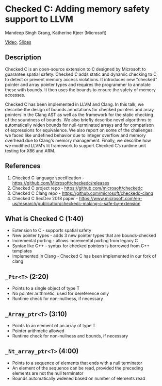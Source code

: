 # Checked C: Adding memory safety support to LLVM

Mandeep Singh Grang, Katherine Kjeer (Microsoft)

[Video](https://www.youtube.com/watch?v=EuxAzvtX9CI),
[Slides](https://llvm.org/devmtg/2020-09/slides/Checked_C_Adding_Memory_Safety_to_LLVM.pdf)

## Description

Checked C is an open-source extension to C designed by Microsoft to
guarantee spatial safety. Checked C adds static and dynamic checking to
C to detect or prevent memory access violations. It introduces new
"checked" pointer and array pointer types and requires the programmer to
annotate these with bounds. It then uses the bounds to ensure the safety
of memory accesses.

Checked C has been implemented in LLVM and Clang. In this talk, we
describe the design of bounds annotations for checked pointers and array
pointers in the Clang AST as well as the framework for the static
checking of the soundness of bounds. We also briefly describe novel
algorithms to automatically widen bounds for null-terminated arrays and
for comparison of expressions for equivalence. We also report on some of
the challenges we faced like undefined behavior due to integer overflow
and memory overhead due to Clang's memory management. Finally, we
describe how we modified LLVM’s lit framework to support Checked C’s
runtime unit testing for X86 and ARM.

## References

1. Checked C language specification -
   https://github.com/Microsoft/checkedc/releases
2. Checked C project repo - https://github.com/microsoft/checkedc
3. Checked C Clang repo - https://github.com/microsoft/checkedc-clang
4. Checked C SecDev 2018 paper -
   https://www.microsoft.com/en-us/research/publication/checkedc-making-c-safe-by-extension

## What is Checked C (1:40)

- Extension to C - supports spatial safety
- New pointer types - adds 3 new pointer types that are bounds-checked
- Incremental porting - allows incremental porting from legacy C
- Syntax like C++ - syntax for checked pointers is borrowed from C++
  templates
- Implemented in Clang - Checked C has been implemented in our fork of
  clang

## `_Ptr<T>` (2:20)

- Points to a single object of type T
- No pointer arithmetic, used for dereference only
- Runtime check for non-nullness, if necessary

## `_Array_ptr<T>` (3:10)

- Points to an element of an array of type T
- Pointer arithmetic allowed
- Runtime check for non-nullness and bounds, if necessary

## `_Nt_array_ptr<T>` (4:00)

- Points to a sequence of elements that ends with a null terminator
- An element of the sequence can be read, provided the preceding
  elements are not the null terminator
- Bounds automatically widened based on number of elements read
